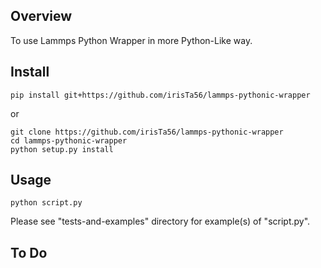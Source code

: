 ## Overview

To use Lammps Python Wrapper in more Python-Like way.

## Install

```
pip install git+https://github.com/irisTa56/lammps-pythonic-wrapper
```

or

```
git clone https://github.com/irisTa56/lammps-pythonic-wrapper
cd lammps-pythonic-wrapper
python setup.py install
```

## Usage

```
python script.py
```

Please see "tests-and-examples" directory for example(s) of "script.py".

## To Do
